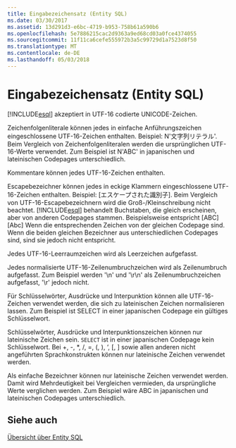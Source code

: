 ```yaml
---
title: Eingabezeichensatz (Entity SQL)
ms.date: 03/30/2017
ms.assetid: 13d291d3-e6bc-4719-b953-758b61a590b6
ms.openlocfilehash: 5e7886215cac2d9363a9ed68cd03a0fce4374055
ms.sourcegitcommit: 11f11ca6cefe555972b3a5c99729d1a7523d8f50
ms.translationtype: MT
ms.contentlocale: de-DE
ms.lasthandoff: 05/03/2018
---
```

# <a name="input-character-set-entity-sql"></a>Eingabezeichensatz (Entity SQL)
[!INCLUDE[esql](../../../../../../includes/esql-md.md)] akzeptiert in UTF-16 codierte UNICODE-Zeichen.  
  
 Zeichenfolgenliterale können jedes in einfache Anführungszeichen eingeschlossene UTF-16-Zeichen enthalten. Beispiel: N'文字列リテラル'. Beim Vergleich von Zeichenfolgenliteralen werden die ursprünglichen UTF-16-Werte verwendet. Zum Beispiel ist N'ABC' in japanischen und lateinischen Codepages unterschiedlich.  
  
 Kommentare können jedes UTF-16-Zeichen enthalten.  
  
 Escapebezeichner können jedes in eckige Klammern eingeschlossene UTF-16-Zeichen enthalten. Beispiel: [エスケープされた識別子]. Beim Vergleich von UTF-16-Escapebezeichnern wird die Groß-/Kleinschreibung nicht beachtet. [!INCLUDE[esql](../../../../../../includes/esql-md.md)] behandelt Buchstaben, die gleich erscheinen, aber von anderen Codepages stammen. Beispielsweise entspricht [ABC] [Abc] Wenn die entsprechenden Zeichen von der gleichen Codepage sind. Wenn die beiden gleichen Bezeichner aus unterschiedlichen Codepages sind, sind sie jedoch nicht entspricht.  
  
 Jedes UTF-16-Leerraumzeichen wird als Leerzeichen aufgefasst.  
  
 Jedes normalisierte UTF-16-Zeilenumbruchzeichen wird als Zeilenumbruch aufgefasst. Zum Beispiel werden '\n' und '\r\n' als Zeilenumbruchzeichen aufgefasst, '\r' jedoch nicht.  
  
 Für Schlüsselwörter, Ausdrücke und Interpunktion können alle UTF-16-Zeichen verwendet werden, die sich zu lateinischen Zeichen normalisieren lassen. Zum Beispiel ist SELECT in einer japanischen Codepage ein gültiges Schlüsselwort.  
  
 Schlüsselwörter, Ausdrücke und Interpunktionszeichen können nur lateinische Zeichen sein. `SELECT` ist in einer japanischen Codepage kein Schlüsselwort. Bei +, -, *, /, =, (, ), ‘, [, ] sowie allen anderen nicht angeführten Sprachkonstrukten können nur lateinische Zeichen verwendet werden.  
  
 Als einfache Bezeichner können nur lateinische Zeichen verwendet werden. Damit wird Mehrdeutigkeit bei Vergleichen vermieden, da ursprüngliche Werte verglichen werden. Zum Beispiel wäre ABC in japanischen und lateinischen Codepages unterschiedlich.  
  
## <a name="see-also"></a>Siehe auch  
 [Übersicht über Entity SQL](../../../../../../docs/framework/data/adonet/ef/language-reference/entity-sql-overview.md)
